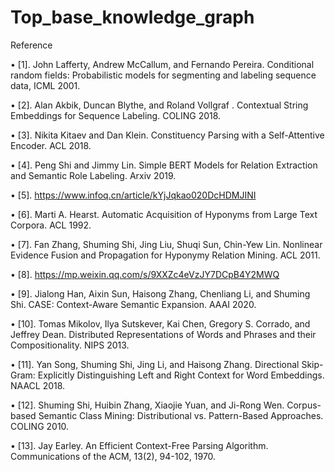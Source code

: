 # Top_base_knowledge_graph

Reference

•	[1]. John Lafferty, Andrew McCallum, and Fernando Pereira. Conditional random fields: Probabilistic models for segmenting and labeling sequence data, ICML 2001.

•	[2]. Alan Akbik, Duncan Blythe, and Roland Vollgraf . Contextual String Embeddings for Sequence Labeling. COLING 2018.

•	[3]. Nikita Kitaev and Dan Klein. Constituency Parsing with a Self-Attentive Encoder. ACL 2018.

•	[4]. Peng Shi and Jimmy Lin. Simple BERT Models for Relation Extraction and Semantic Role Labeling. Arxiv 2019.

•	[5]. https://www.infoq.cn/article/kYjJqkao020DcHDMJINI 

•	[6]. Marti A. Hearst. Automatic Acquisition of Hyponyms from Large Text Corpora. ACL 1992. 

•	[7]. Fan Zhang, Shuming Shi, Jing Liu, Shuqi Sun, Chin-Yew Lin. Nonlinear Evidence Fusion and Propagation for Hyponymy Relation Mining. ACL 2011. 

•	[8]. https://mp.weixin.qq.com/s/9XXZc4eVzJY7DCpB4Y2MWQ 

•	[9]. Jialong Han, Aixin Sun, Haisong Zhang, Chenliang Li, and Shuming Shi. CASE: Context-Aware Semantic Expansion. AAAI 2020. 

•	[10]. Tomas Mikolov, Ilya Sutskever, Kai Chen, Gregory S. Corrado, and Jeffrey Dean. Distributed Representations of Words and Phrases and their Compositionality. NIPS 2013. 

•	[11]. Yan Song, Shuming Shi, Jing Li, and Haisong Zhang. Directional Skip-Gram: Explicitly Distinguishing Left and Right Context for Word Embeddings. NAACL 2018. 

•	[12]. Shuming Shi, Huibin Zhang, Xiaojie Yuan, and Ji-Rong Wen. Corpus-based Semantic Class Mining: Distributional vs. Pattern-Based Approaches. COLING 2010. 

•	[13]. Jay Earley. An Efficient Context-Free Parsing Algorithm. Communications of the ACM, 13(2), 94-102, 1970. 

